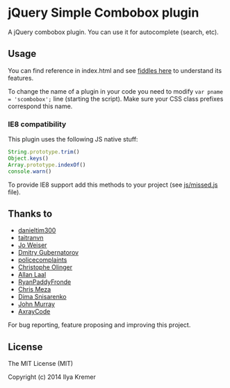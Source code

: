 jQuery Simple Combobox plugin
=============================

A jQuery combobox plugin. You can use it for autocomplete (search, etc).

Usage
-----

You can find reference in index.html and see [fiddles here](http://jsfiddle.net/user/ivkremer/fiddles/ "JSFiddle") to understand its features.

To change the name of a plugin in your code you need to modify ```var pname = 'scombobox';``` line (starting the script). Make sure your CSS class prefixes correspond this name.

### IE8 compatibility ###

This plugin uses the following JS native stuff:

```JavaScript
String.prototype.trim()
Object.keys()
Array.prototype.indexOf()
console.warn()
```

To provide IE8 support add this methods to your project (see [js/missed.js](https://github.com/ivkremer/jquery-simple-combobox/blob/master/js/missed.js) file).

Thanks to
---------

* [danieltim300](https://github.com/danieltim300)
* [taitranvn](https://github.com/taitranvn)
* [Jo Weiser](https://github.com/joweiser)
* [Dmitry Gubernatorov](https://github.com/dgubernatorov-softheme)
* [policecomplaints](https://github.com/policecomplaints)
* [Christophe Olinger](https://github.com/olingerc)
* [Allan Laal](https://github.com/allanlaal)
* [RyanPaddyFronde](https://github.com/RyanPaddyFronde)
* [Chris Meza](https://github.com/cmeza)
* [Dima Snisarenko](https://github.com/InSearch)
* [John Murray](https://github.com/gjsjohnmurray)
* [AxrayCode](https://github.com/AxrayCode1)

For bug reporting, feature proposing and improving this project.

License
-------

The MIT License (MIT)

Copyright (c) 2014 Ilya Kremer
